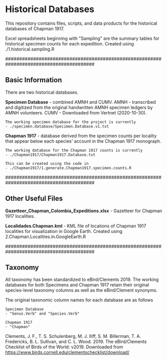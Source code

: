 # Historical Databases

This repository contains files, scripts, and data products for the historical databases of Chapman 1917.

Excel spreadsheets beginning with "Sampling" are the summary tables for historical specimen counts for each expedition. 
Created using ./1.historical.sampling.R



########################################################################################


## Basic Information

There are two historical databases.

**Specimen Database** - combined AMNH and CUMV. 
		AMNH - transcribed and digitized from the original handwritten AMNH specimen ledgers by AMNH volunteers. 
		CUMV - Downloaded from Vertnet (2020-10-30).

	The working specimen database for the project is currently 
	- ./specimen.database/Specimen.Database.v1.txt


**Chapman 1917** - database derived from the specimen counts per locality that appear below each species' account in the Chapman 1917 monograph.

	The working database for the Chapman 1917 counts is currently
	- ./Chapman1917/Chapman1917.Database.txt
	
	This can be created using the code in 
	- ./Chapman1917/1.generate.Chapman1917.specimen.counts.R
	


########################################################################################


## Other Useful Files

**Gazetteer_Chapman_Colombia_Expeditions.xlsx** - Gazetteer for Chapman 1917 localities. 

**Localidades.Chapman.kml** - KML file of locations of Chapman 1917 localities for visualization in Google Earth. Created using 2.Chapman.Localities.in.GoogleEarth.R

########################################################################################



## Taxonomy
All taxonomy has been standardized to eBird/Clements 2019. The working databases for both Specimens and Chapman 1917 retain their original species-level taxonomy columns as well as the eBird/Clement synonyms. 

The original taxonomic column names for each database are as follows

	Specimen Database
	- "Genus.Verb" and "Species.Verb"

	Chapman 1917
	- "Chapman"



Clements, J. F., T. S. Schulenberg, M. J. Iliff, S. M. Billerman, T. A. Fredericks, B. L. Sullivan, and C. L. Wood. 2019. The eBird/Clements Checklist of Birds of the World: v2019. Downloaded from https://www.birds.cornell.edu/clementschecklist/download/ 

	

 
 
